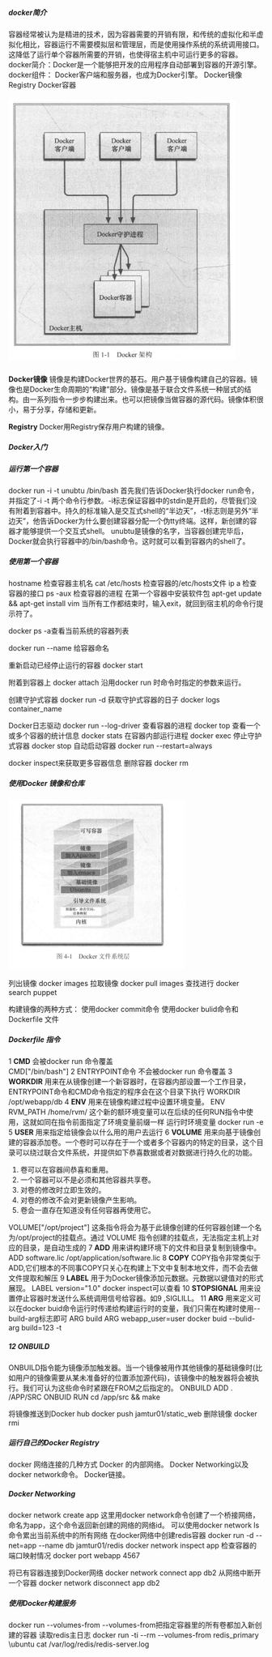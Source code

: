 #####  docker简介

容器经常被认为是精进的技术，因为容器需要的开销有限，和传统的虚拟化和半虚拟化相比，容器运行不需要模拟层和管理层，而是使用操作系统的系统调用接口。这降低了运行单个容器所需要的开销，也使得宿主机中可运行更多的容器。
docker简介：Docker是一个能够把开发的应用程序自动部署到容器的开源引擎。
docker组件：
Docker客户端和服务器，也成为Docker引擎。
Docker镜像
Registry
Docker容器

##### ![docker架构](docker架构.png)



**Docker镜像**
镜像是构建Docker世界的基石。用户基于镜像构建自己的容器。镜像也是Docker生命周期的“构建”部分。镜像是基于联合文件系统一种层式的结构。由一系列指令一步步构建出来。也可以把镜像当做容器的源代码。镜像体积很小，易于分享，存储和更新。

**Registry**
Docker用Registry保存用户构建的镜像。

##### Docker入门

##### 运行第一个容器

docker run -i -t unubtu /bin/bash
首先我们告诉Docker执行docker run命令，并指定了-i -t 两个命令行参数。-i标志保证容器中的stdin是开启的，尽管我们没有附着到容器中。持久的标准输入是交互式shell的“半边天”，-t标志则是另外“半边天”，他告诉Docker为什么要创建容器分配一个伪tty终端。这样，新创建的容器才能够提供一个交互式shell。
unubtu是镜像的名字，当容器创建完毕后，Docker就会执行容器中的/bin/bash命令。这时就可以看到容器内的shell了。

##### 使用第一个容器

hostname 检查容器主机名
cat /etc/hosts 检查容器的/etc/hosts文件
ip a  检查容器的接口
ps -aux 检查容器的进程
在第一个容器中安装软件包
apt-get update && apt-get install vim
当所有工作都结束时，输入exit，就回到宿主机的命令行提示符了。

docker ps -a查看当前系统的容器列表

docker run --name  给容器命名

重新启动已经停止运行的容器
docker start

附着到容器上
docker attach 
沿用docker run 时命令时指定的参数来运行。

创建守护式容器
docker run -d
获取守护式容器的日子
docker logs container_name

Docker日志驱动
docker run --log-driver
查看容器的进程
docker top 
查看一个或多个容器的统计信息
docker stats
在容器内部运行进程
docker exec
停止守护式容器
docker stop
自动启动容器
docker run --restart=always

docker inspect来获取更多容器信息
删除容器 
docker rm

##### 使用Docker 镜像和仓库

![docker文件系统](docker文件系统.png)

列出镜像
docker images
拉取镜像
docker pull images
查找进行
docker search puppet

构建镜像的两种方式：
使用docker commit命令
使用docker bulid命令和Dockerfile 文件

##### Dockerfile 指令

1 **CMD**  会被docker run 命令覆盖              
CMD["/bin/bash"]
2 ENTRYPOINT命令
不会被docker run 命令覆盖
3 **WORKDIR**
 用来在从镜像创建一个新容器时，在容器内部设置一个工作目录，ENTRYPOINT命令和CMD命令指定的程序会在这个目录下执行
 WORKDIR /opt/webapp/db
 4 **ENV**
 用来在镜像构建过程中设置环境变量。
 ENV RVM_PATH /home/rvm/
 这个新的额环境变量可以在后续的任何RUN指令中使用，这就如同在指令前面指定了环境变量前缀一样
 运行时环境变量
 docker run -e
 5 **USER** 
 用来指定给镜像会以什么用的用户去运行
 6 **VOLUME**
 用来向基于镜像创建的容器添加卷。一个卷时可以存在于一个或者多个容器内的特定的目录，这个目录可以绕过联合文件系统，并提供如下恭喜数据或者对数据进行持久化的功能。

1.  卷可以在容器间恭喜和重用。
2.  一个容器可以不是必须和其他容器共享卷。
3.  对卷的修改时立即生效的。
4.  对卷的修改不会对更新镜像产生影响。
5.  卷会一直存在知道没有任何容器再使用它。

VOLUME["/opt/project"]
这条指令将会为基于此镜像创建的任何容器创建一个名为/opt/project的挂载点。通过 VOLUME 指令创建的挂载点，无法指定主机上对应的目录，是自动生成的
7 **ADD**
用来讲构建环境下的文件和目录复制到镜像中。
ADD software.lic /opt/application/software.lic
8 **COPY**
COPY指令非常类似于ADD,它们根本的不同事COPY只关心在构建上下文中复制本地文件，而不会去做文件提取和解压
9 **LABEL**
用于为Docker镜像添加元数据。元数据以键值对的形式展现。
LABEL version="1.0"
docker inspect可以查看
10 **STOPSIGNAL**
用来设置停止容器时发送什么系统调用信号给容器。如9 ,SIGLILL。
11 **ARG**
用来定义可以在docker buid命令运行时传递给构建运行时的变量，我们只需在构建时使用--build-arg标志即可
ARG build
ARG webapp_user=user
docker buid --bulid-arg build=123 -t 

##### 12 ONBUILD

ONBUILD指令能为镜像添加触发器。当一个镜像被用作其他镜像的基础镜像时(比如用户的镜像需要从某未准备好的位置添加源代码)，该镜像中的触发器将会被执行。我们可认为这些命令时紧跟在FROM之后指定的。
ONBUILD ADD . /APP/SRC
ONBUID RUN cd /app/src && make

将镜像推送到Docker hub
docker push jamtur01/static_web
删除镜像
docker rmi

##### 运行自己的Docker Registry

docker 网络连接的几种方式
Docker 的内部网络。
Docker Networking以及docker network命令。
Docker链接。

##### Docker Networking 

docker network create app 
这里用docker network命令创建了一个桥接网络，命名为app，这个命令返回新创建的网络的网络id。
可以使用docker network ls 命令累出当前系统中的所有网络
在docker网络中创建redis容器
docker run -d --net=app --name db jamtur01/redis
docker network inspect app
检查容器的端口映射情况
docker port webapp 4567

将已有容器连接到Docker网络
docker network connect app db2
从网络中断开一个容器
docker network disconnect app db2

#####  使用Docker构建服务

docker run --volumes-from
--volumes-from把指定容器里的所有卷都加入新创建的容器
读取redis主日志
docker run -ti --rm --volumes-from redis_primary \ubuntu cat /var/log/redis/redis-server.log

